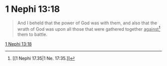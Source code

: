 # 1 Nephi 13:18

> And I beheld that the power of God was with them, and also that the wrath of God was upon all those that were gathered together <u>against</u>[^a] them to battle.

[1 Nephi 13:18](https://www.churchofjesuschrist.org/study/scriptures/bofm/1-ne/13?lang=eng&id=p18#p18)


[^a]: [[1 Nephi 17.35|1 Ne. 17:35.]]
